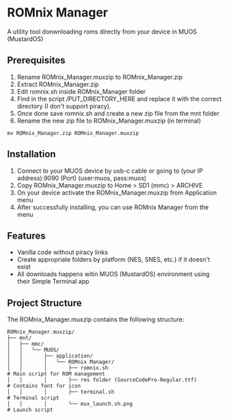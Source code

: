 # ROMnix Manager

A utility tool donwnloading roms directly from your device in MUOS (MustardOS)

## Prerequisites

1. Rename ROMnix_Manager.muxzip to ROMnix_Manager.zip
2. Extract ROMnix_Manager.zip
3. Edit romnix.sh inside ROMnix_Manager folder
4. Find in the script /PUT_DIRECTORY_HERE and replace it with the correct directory (I don't support piracy).
5. Once done save romnix.sh and create a new zip file from the mnt folder
6. Rename the new zip file to ROMnix_Manager.muxzip (in terminal)

```
mv ROMnix_Manager.zip ROMnix_Manager.muxzip
```

## Installation

1. Connect to your MUOS device by usb-c cable or going to (your IP address):9090 (Port) (user:muos, pass:muos)
2. Copy ROMnix_Manager.muxzip to Home > SD1 (mmc) > ARCHIVE
3. On your device activate the ROMnix_Manager.muxzip from Application menu
4. After successfully installing, you can use ROMnix Manager from the menu

## Features

- Vanilla code without piracy links
- Create appropriate folders by platform (NES, SNES, etc.) if it doesn't exist
- All downloads happens witin MUOS (MustardOS) environment using their Simple Terminal app

## Project Structure

The ROMnix_Manager.muxzip contains the following structure:

```
ROMnix_Manager.muxzip/
├── mnt/
│   ├── mmc/
│   │   └── MUOS/
│   │       ├── application/
│   │       │   └── ROMnix Manager/
│   │       │       ├── romnix.sh                                     # Main script for ROM management
│   │       │       ├── res folder (SourceCodePro-Regular.ttf)        # Contains font for icon
│   │       │       ├── terminal.sh                                   # Terminal script
│   │       │       └── mux_launch.sh.png                             # Launch script

```

